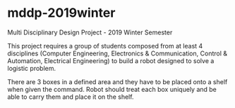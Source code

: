 # mddp-2019winter
Multi Disciplinary Design Project - 2019 Winter Semester

This project requires a group of students composed from at least 4 disciplines (Computer Engineering, Electronics & Communication, Control & Automation, Electrical Engineering) to build a robot designed to solve a logistic problem.

There are 3 boxes in a defined area and they have to be placed onto a shelf when given the command. Robot should treat each box uniquely and be able to carry them and place it on the shelf. 
